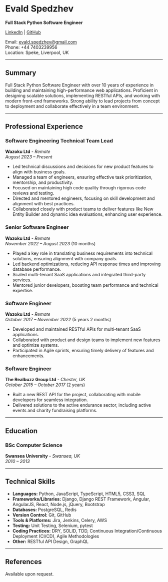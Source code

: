 # **Evald Spedzhev**
**Full Stack Python Software Engineer**

[LinkedIn](https://www.linkedin.com/in/e-spedzhev/) | [GitHub](https://github.com/espedzhev)

Email: evald.spedzhev@gmail.com  
Phone: +44 7403239956  
Location: Speke, Liverpool, UK

---

## **Summary**

Full Stack Python Software Engineer with over 10 years of experience in building and maintaining high-performance web applications.
Proficient in designing scalable solutions, implementing RESTful APIs, and working with modern front-end frameworks.
Strong ability to lead projects from concept to deployment and collaborate effectively in a team environment.

---

## **Professional Experience**

### **Software Engineering Technical Team Lead**  
**Wazoku Ltd** - *Remote*  
*August 2023 – Present*

- Led technical discussions and decisions for new product features to align with business goals.
- Managed a team of engineers, ensuring effective task prioritization, mentorship, and productivity.
- Focused on maintaining high code quality through rigorous code reviews and testing.
- Directed and mentored engineers, focusing on skill development and alignment with best practices.
- Collaborated closely with product teams to deliver features like New Entity Builder and dynamic idea evaluations, enhancing user experience.

### **Senior Software Engineer**  
**Wazoku Ltd** - *Remote*  
*November 2022 – August 2023* (10 months)

- Played a key role in translating business requirements into technical solutions, ensuring alignment with company goals.
- Led backend optimizations, reducing API response times and improving database performance.
- Scaled multi-tenant SaaS applications and integrated third-party services.
- Mentored junior developers, boosting team performance and technical expertise.

### **Software Engineer**  
**Wazoku Ltd** - *Remote*  
*October 2017 – November 2022* (5 years 2 months)

- Developed and maintained RESTful APIs for multi-tenant SaaS applications.
- Collaborated with product and design teams to implement new features and optimize systems.
- Participated in Agile sprints, ensuring timely delivery of features and enhancements.

### **Software Engineer**  
**The Realbuzz Group Ltd** - *Chester, UK*  
*October 2015 – October 2017* (2 years)

- Built a new REST API for the project, collaborating with mobile developers for seamless integration.
- Delivered solutions to the active endurance sector, including active events and charity fundraising platforms.

---

## **Education**

### **BSc Computer Science**  
**Swansea University** - *Swansea, UK*  
*2010 – 2013*

---

## **Technical Skills**

- **Languages:** Python, JavaScript, TypeScript, HTML5, CSS3, SQL
- **Frameworks/Libraries:** Django, Django REST Framework, Angular, AngularJS, React, Node.js, jQuery, Bootstrap
- **Databases:** PostgreSQL, Redis
- **Version Control:** Git, GitHub
- **Tools & Platforms:** Jira, Jenkins, Celery, AWS
- **Testing:** Unit Testing, Selenium, pytest
- **Coding Practices:** DRY, SOLID, TDD, Continuous Integration/Continuous Deployment (CI/CD), Agile Methodologies
- **Other:** RESTful API Design, GraphQL

---

## **References**

Available upon request.
